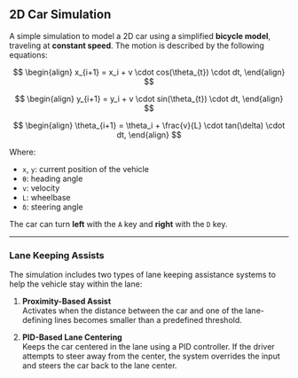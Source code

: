 ## 2D Car Simulation

A simple simulation to model a 2D car using a simplified **bicycle model**, traveling at **constant speed**. The motion is described by the following equations:

$$
\begin{align}
x_{i+1} = x_i + v \cdot cos(\theta_{t}) \cdot dt,
\end{align}
$$

$$
\begin{align}
y_{i+1} = y_i + v \cdot sin(\theta_{t}) \cdot dt,
\end{align}
$$

$$
\begin{align}
\theta_{i+1} = \theta_i + \frac{v}{L} \cdot tan(\delta) \cdot dt,
\end{align}
$$

Where:

- `x`, `y`: current position of the vehicle  
- `θ`: heading angle  
- `v`: velocity  
- `L`: wheelbase  
- `δ`: steering angle  

The car can turn **left** with the `A` key and **right** with the `D` key.

---

### Lane Keeping Assists

The simulation includes two types of lane keeping assistance systems to help the vehicle stay within the lane:

1. **Proximity-Based Assist**  
   Activates when the distance between the car and one of the lane-defining lines becomes smaller than a predefined threshold.

2. **PID-Based Lane Centering**  
   Keeps the car centered in the lane using a PID controller. If the driver attempts to steer away from the center, the system overrides the input and steers the car back to the lane center.

